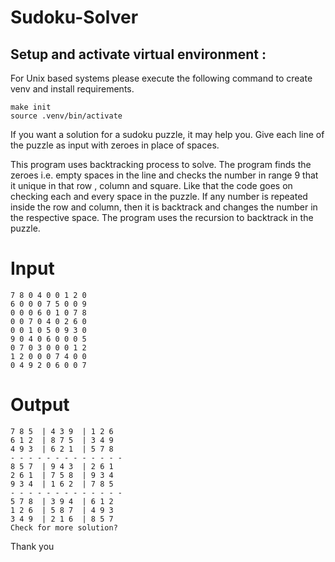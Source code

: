 # Sudoku-Solver

## Setup and activate virtual environment :
For Unix based systems please execute the following command to create venv and install requirements.
```
make init
source .venv/bin/activate
```

  If you want a solution for a sudoku puzzle, it may help you. Give each line of the puzzle as input with zeroes in place of spaces.
  
  This program uses backtracking process to solve. The program finds the zeroes i.e. empty spaces in the line and checks the number in range 9 that it unique in that row , column and square. Like that the code goes on checking each and every space in the puzzle. If any number is repeated inside the row and column, then it is backtrack and changes the number in the respective space. The program uses the recursion to backtrack in the puzzle.
  
  # Input
    7 8 0 4 0 0 1 2 0
    6 0 0 0 7 5 0 0 9
    0 0 0 6 0 1 0 7 8
    0 0 7 0 4 0 2 6 0
    0 0 1 0 5 0 9 3 0
    9 0 4 0 6 0 0 0 5
    0 7 0 3 0 0 0 1 2
    1 2 0 0 0 7 4 0 0
    0 4 9 2 0 6 0 0 7
  
  # Output
    7 8 5  | 4 3 9  | 1 2 6
    6 1 2  | 8 7 5  | 3 4 9
    4 9 3  | 6 2 1  | 5 7 8
    - - - - - - - - - - - - - 
    8 5 7  | 9 4 3  | 2 6 1
    2 6 1  | 7 5 8  | 9 3 4
    9 3 4  | 1 6 2  | 7 8 5
    - - - - - - - - - - - - - 
    5 7 8  | 3 9 4  | 6 1 2
    1 2 6  | 5 8 7  | 4 9 3
    3 4 9  | 2 1 6  | 8 5 7
    Check for more solution?
  Thank you
